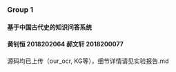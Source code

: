### Group 1
#### 基于中国古代史的知识问答系统
#### 黄钊恒 2018202064 郝文轩 2018200077
源码均已上传（our_ocr, KG等），细节详情请见实验报告.md
